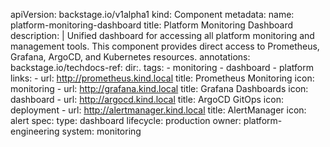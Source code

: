 apiVersion: backstage.io/v1alpha1
kind: Component
metadata:
  name: platform-monitoring-dashboard
  title: Platform Monitoring Dashboard
  description: |
    Unified dashboard for accessing all platform monitoring and management tools.
    This component provides direct access to Prometheus, Grafana, ArgoCD, and Kubernetes resources.
  annotations:
    backstage.io/techdocs-ref: dir:.
  tags:
    - monitoring
    - dashboard
    - platform
  links:
    - url: http://prometheus.kind.local
      title: Prometheus Monitoring
      icon: monitoring
    - url: http://grafana.kind.local
      title: Grafana Dashboards
      icon: dashboard
    - url: http://argocd.kind.local
      title: ArgoCD GitOps
      icon: deployment
    - url: http://alertmanager.kind.local
      title: AlertManager
      icon: alert
spec:
  type: dashboard
  lifecycle: production
  owner: platform-engineering
  system: monitoring
